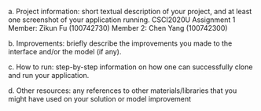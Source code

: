 a. Project information: short textual description of your project, and at least one screenshot
of your application running.
CSCI2020U Assignment 1
Member: Zikun Fu (100742730)
Member 2: Chen Yang (100742300)

b. Improvements: briefly describe the improvements you made to the interface and/or the
model (if any).

c. How to run: step-by-step information on how one can successfully clone and run your
application.

d. Other resources: any references to other materials/libraries that you might have used on
your solution or model improvement